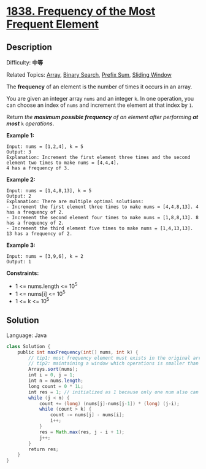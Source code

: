 # [1838\. Frequency of the Most Frequent Element](https://leetcode.cn/problems/frequency-of-the-most-frequent-element/)

## Description

Difficulty: **中等**  

Related Topics: [Array](https://leetcode.cn/tag/array/), [Binary Search](https://leetcode.cn/tag/binary-search/), [Prefix Sum](https://leetcode.cn/tag/prefix-sum/), [Sliding Window](https://leetcode.cn/tag/sliding-window/)


The **frequency** of an element is the number of times it occurs in an array.

You are given an integer array `nums` and an integer `k`. In one operation, you can choose an index of `nums` and increment the element at that index by `1`.

Return _the **maximum possible frequency** of an element after performing **at most**_ `k` _operations_.

**Example 1:**

```
Input: nums = [1,2,4], k = 5
Output: 3
Explanation: Increment the first element three times and the second element two times to make nums = [4,4,4].
4 has a frequency of 3.
```

**Example 2:**

```
Input: nums = [1,4,8,13], k = 5
Output: 2
Explanation: There are multiple optimal solutions:
- Increment the first element three times to make nums = [4,4,8,13]. 4 has a frequency of 2.
- Increment the second element four times to make nums = [1,8,8,13]. 8 has a frequency of 2.
- Increment the third element five times to make nums = [1,4,13,13]. 13 has a frequency of 2.
```

**Example 3:**

```
Input: nums = [3,9,6], k = 2
Output: 1
```

**Constraints:**

*   1 <= nums.length <= 10<sup>5</sup>
*   1 <= nums[i] <= 10<sup>5</sup>
*   1 <= k <= 10<sup>5</sup>


## Solution

Language: Java

```java
class Solution {
    public int maxFrequency(int[] nums, int k) {
        // tip1: most frequency element must exists in the original array.
        // tip2: maintaining a window which operations is smaller than k.
        Arrays.sort(nums);
        int i = 0, j = 1;
        int n = nums.length;
        long count = 0 * 1L;
        int res = 1; // initialized as 1 because only one num also can form a valid answer.
        while (j < n) {
            count += (long) (nums[j]-nums[j-1]) * (long) (j-i);
            while (count > k) {
                count -= nums[j] - nums[i];  
                i++;
            }
            res = Math.max(res, j - i + 1);
            j++;
        }
        return res;
    }
}
```
